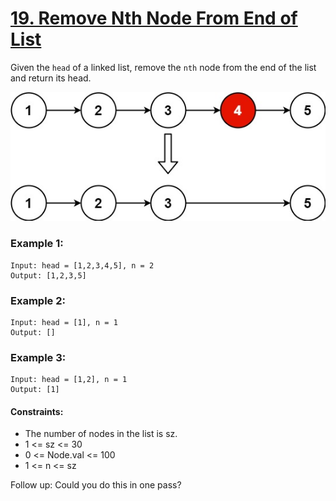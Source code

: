 # [19. Remove Nth Node From End of List][question-link]

Given the ```head``` of a linked list, remove the ```nth``` node from the end of the list and return its head.

![img.jpg](assets/question19.jpg)
### Example 1:


```
Input: head = [1,2,3,4,5], n = 2
Output: [1,2,3,5]
```

### Example 2:

```
Input: head = [1], n = 1
Output: []
```

### Example 3:
```
Input: head = [1,2], n = 1
Output: [1]
```

#### Constraints:

* The number of nodes in the list is sz.
* 1 <= sz <= 30
* 0 <= Node.val <= 100
* 1 <= n <= sz
 

Follow up: Could you do this in one pass?




[question-link]:https://leetcode.com/problems/remove-nth-node-from-end-of-list/description/